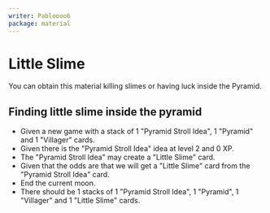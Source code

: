 ```yaml
---
writer: Pabloooo6
package: material
---
```

# Little Slime

You can obtain this material killing slimes
or having luck inside the Pyramid.

## Finding little slime inside the pyramid

 * Given a new game with a stack of 1 "Pyramid Stroll Idea", 1 "Pyramid" and 1 "Villager" cards.
 * Given there is the "Pyramid Stroll Idea" idea at level 2 and 0 XP.
 * The "Pyramid Stroll Idea" may create a "Little Slime" card.
 * Given that the odds are that we will get a "Little Slime" card from the "Pyramid Stroll Idea" card.
 * End the current moon.
 * There should be 1 stacks of 1 "Pyramid Stroll Idea", 1 "Pyramid", 1 "Villager" and 1 "Little Slime" cards.
